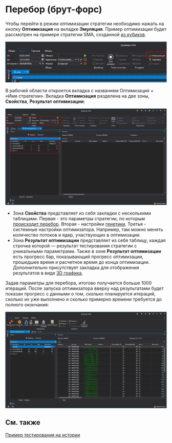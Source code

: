 # Перебор (брут-форс)

Чтобы перейти в режим оптимизации стратегии необходимо нажать на кнопку **Оптимизация** на вкладке **Эмуляция**. Пример оптимизации будет рассмотрен на примере стратегии SMA, созданной [из кубиков](../strategies/using_visual_designer/first_strategy.md).

![Designer Optimization 00](../../../images/designer_optimization_00.png)

В рабочей области откроется вкладка с названием Оптимизация + «Имя стратегии». Вкладка **Оптимизация** разделена на две зоны, **Свойства**, **Результат оптимизации**: 

![Designer Optimization 02](../../../images/designer_optimization_02.png)

- Зона **Свойства** представляет из себя закладки с несколькими таблицами. Первая - это параметры стратегии, по которым [происходит перебор](optimization_parameters.md). Вторая - настройки [генетики](genetic.md). Третья - системные настройки оптимизатора. Например, там можно менять количество потоков и ядер, участвующих в оптимизации.
- Зона **Результат оптимизации** представляет из себя таблицу, каждая строчка которой — результат тестирования стратегии с уникальными параметрами. Также в зоне **Результат оптимизации** есть прогресс бар, показывающий прогресс оптимизации, прошедшее время и расчетное время до конца оптимизации. Дополнительно присутствует закладка для отображения результатов в виде [3D графика](3d_chart.md).

Задав параметры для перебора, итогово получается больше 1000 итераций. После запуска оптимизатора вверху над результатами будет показан прогресс с данными о том, сколько планируется итераций, сколько их уже выполнено и сколько примерно времени требуется до полного окончания:

![Designer Optimization 03](../../../images/designer_optimization_03.png)

## См. также

[Пример тестирования на истории](../backtesting/getting_started.md)
